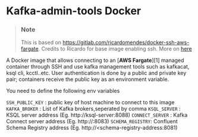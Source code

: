 # Kafka-admin-tools Docker

> ### Note
> This is based on https://gitlab.com/ricardomendes/docker-ssh-aws-fargate. Credits to Ricardo for base image enabling ssh. More on [here](https://medium.com/ci-t/9-steps-to-ssh-into-an-aws-fargate-managed-container-46c1d5f834e2)


A Docker image that allows connecting to an [__AWS Fargate__][1] managed
container through SSH and use kafka management tools such as kafkacat, ksql cli, kcctl..etc. User authentication is done by a public and private key
pair; containers receive the public key as an environment variable.

You need to define the following env variables

`SSH_PUBLIC_KEY` : public key of host machine to connect to this image
`KAFKA_BROKER`   : List of Kafka brokers,seperated by comma
`KSQL_SERVER`    : KSQL server address (Eg. http://ksql-server:8088)
`CONNECT_SERVER` : Kafka Connect server address (Eg. http://<connect server>:8083)
`SCHEMA_REGISTRY`: Confluent Schema Registry address (Eg. http://<schema-registry-address:8081)

